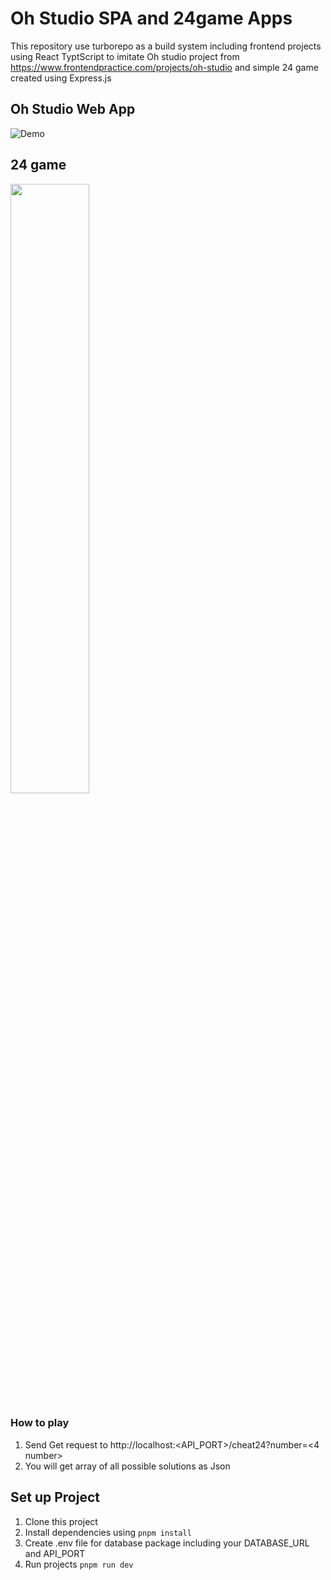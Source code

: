 # Oh Studio SPA and 24game Apps

This repository use turborepo as a build system including frontend projects using React TyptScript to imitate Oh studio project from https://www.frontendpractice.com/projects/oh-studio and simple 24 game created using Express.js

## Oh Studio Web App

![Demo](https://media.giphy.com/media/v1.Y2lkPTc5MGI3NjExOWJ1dGRicm5hY2dja3g4M3o0bGt6ZWMwZWZuMmVieHI2bHo5djcwZiZlcD12MV9pbnRlcm5hbF9naWZfYnlfaWQmY3Q9Zw/senXApyYpQWRnvZyaD/giphy.gif)

## 24 game

<img src="https://i.ibb.co/6yqdXKc/24game-postman.png" width="50%">

### How to play

1. Send Get request to http://localhost:<API_PORT>/cheat24?number=<4 number>
2. You will get array of all possible solutions as Json

## Set up Project
1. Clone this project
2. Install dependencies using `pnpm install`
3. Create .env file for database package including your DATABASE_URL and API_PORT
4. Run projects `pnpm run dev`

